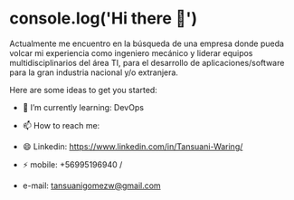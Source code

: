 # console.log('Hi there 👋')
Actualmente me encuentro en la búsqueda de una empresa donde pueda volcar mi experiencia como ingeniero mecánico y liderar equipos multidisciplinarios del área TI, para el desarrollo de aplicaciones/software para la gran industria nacional y/o extranjera.

Here are some ideas to get you started:

- 🌱 I’m currently learning: DevOps

- 📫 How to reach me: 
- 😄 Linkedin: https://www.linkedin.com/in/Tansuani-Waring/ 
- ⚡ mobile: +56995196940 /
-    e-mail: tansuanigomezw@gmail.com
